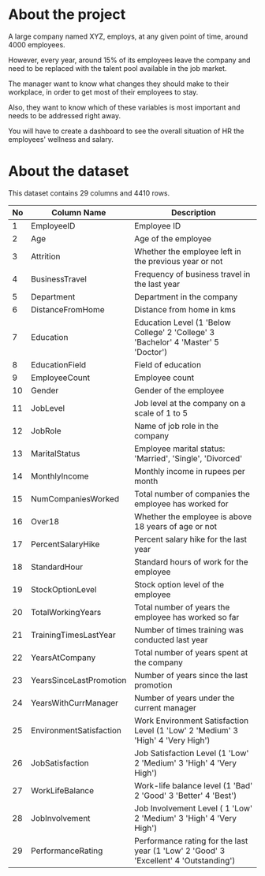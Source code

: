 # About the project
A large company named XYZ, employs, at any given point of time, around 4000 employees. 

However, every year, around 15% of its employees leave the company and need to be replaced with the talent pool available in the job market.

The manager want to know what changes they should make to their workplace, in order to get most of their employees to stay. 

Also, they want to know which of these variables is most important and needs to be addressed right away. 

You will have to create a dashboard to see the overall situation of HR the employees' wellness and salary.

# About the dataset
This dataset contains 29 columns and 4410 rows.

| No | Column Name              | Description                                            |
|----|---------------------------|--------------------------------------------------------|
| 1  | EmployeeID               | Employee ID                                            |
| 2  | Age                       | Age of the employee                                    |
| 3  | Attrition                 | Whether the employee left in the previous year or not  |
| 4  | BusinessTravel            | Frequency of business travel in the last year           |
| 5  | Department                | Department in the company                              |
| 6  | DistanceFromHome          | Distance from home in kms                               |
| 7  | Education                 | Education Level (1 'Below College' 2  'College'  3 'Bachelor' 4 'Master' 5 'Doctor') |
| 8  | EducationField            | Field of education                                     |
| 9  | EmployeeCount             | Employee count                                         |
| 10 | Gender                    | Gender of the employee                                 |
| 11 | JobLevel                  | Job level at the company on a scale of 1 to 5           |
| 12 | JobRole                   | Name of job role in the company                         |
| 13 | MaritalStatus             | Employee marital status: 'Married', 'Single', 'Divorced'|
| 14 | MonthlyIncome             | Monthly income in rupees per month                     |
| 15 | NumCompaniesWorked        | Total number of companies the employee has worked for   |
| 16 | Over18                    | Whether the employee is above 18 years of age or not    |
| 17 | PercentSalaryHike         | Percent salary hike for the last year                   |
| 18 | StandardHour              | Standard hours of work for the employee                 |
| 19 | StockOptionLevel          | Stock option level of the employee                      |
| 20 | TotalWorkingYears         | Total number of years the employee has worked so far    |
| 21 | TrainingTimesLastYear     | Number of times training was conducted last year       |
| 22 | YearsAtCompany            | Total number of years spent at the company              |
| 23 | YearsSinceLastPromotion   | Number of years since the last promotion                |
| 24 | YearsWithCurrManager      | Number of years under the current manager               |
| 25 | EnvironmentSatisfaction   | Work Environment Satisfaction Level (1 'Low' 2 'Medium' 3 'High' 4 'Very High') |
| 26 | JobSatisfaction           | Job Satisfaction Level (1 'Low' 2 'Medium' 3 'High' 4 'Very High')    |
| 27 | WorkLifeBalance           | Work-life balance level (1 'Bad' 2 'Good' 3 'Better' 4 'Best')         |
| 28 | JobInvolvement            | Job Involvement Level ( 1 'Low' 2 'Medium' 3 'High' 4 'Very High')      |
| 29 | PerformanceRating         | Performance rating for the last year (1 'Low' 2 'Good' 3 'Excellent' 4 'Outstanding') |
